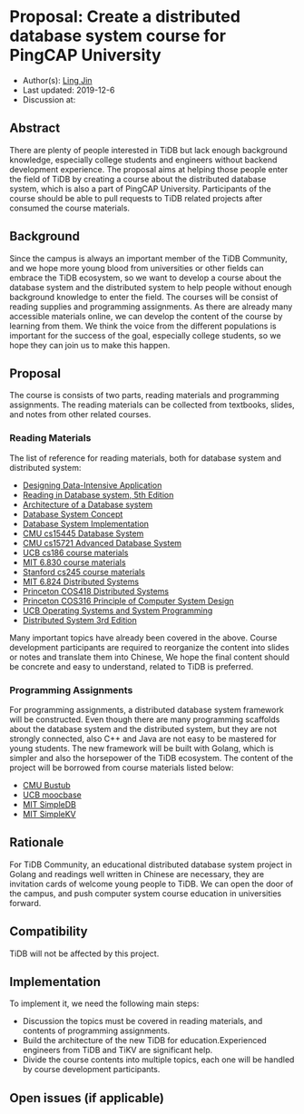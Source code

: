 # Proposal: Create a distributed database system course for PingCAP University

- Author(s): [Ling Jin](https://github.com/JinLingChristoher)
- Last updated: 2019-12-6
- Discussion at:

## Abstract

There are plenty of people interested in TiDB but lack enough background knowledge, especially college students and engineers without backend development experience. The proposal aims at helping those people enter the field of TiDB by creating a course about the distributed database system, which is also a part of PingCAP University. Participants of the course should be able to pull requests to TiDB related projects after consumed the course materials.

## Background

Since the campus is always an important member of the TiDB Community, and we hope more young blood from universities or other fields can embrace the TiDB ecosystem, so we want to develop a course about the database system and the distributed system to help people without enough background knowledge to enter the field. The courses will be consist of reading supplies and programming assignments. As there are already many accessible materials online, we can develop the content of the course by learning from them. We think the voice from the different populations is important for the success of the goal, especially college students, so we hope they can join us to make this happen.

## Proposal

The course is consists of two parts, reading materials and programming assignments. The reading materials can be collected from textbooks, slides, and notes from other related courses.

### Reading Materials

The list of reference for reading materials, both for database system and distributed system:

- [Designing Data-Intensive Application](https://dataintensive.net/)
- [Reading in Database system, 5th Edition](http://www.redbook.io/)
- [Architecture of a Database system](http://db.cs.berkeley.edu/papers/fntdb07-architecture.pdf)
- [Database System Concept](https://www.db-book.com/db6/index.html)
- [Database System Implementation](http://infolab.stanford.edu/~ullman/dbsi.html)
- [CMU cs15445 Database System](https://15445.courses.cs.cmu.edu/fall2019/schedule.html)
- [CMU cs15721 Advanced Database System](https://15721.courses.cs.cmu.edu/spring2019/schedule.html)
- [UCB cs186 course materials](https://cs186berkeley.net/)
- [MIT 6.830 course materials](http://db.csail.mit.edu/6.830/)
- [Stanford cs245 course materials](http://web.stanford.edu/class/cs245/)
- [MIT 6.824 Distributed Systems](https://pdos.csail.mit.edu/6.824/)
- [Princeton COS418 Distributed Systems](https://www.cs.princeton.edu/courses/archive/fall19/cos418/)
- [Princeton COS316 Principle of Computer System Design](https://www.cs.princeton.edu/courses/archive/fall19/cos316/)
- [UCB Operating Systems and System Programming](https://cs162.eecs.berkeley.edu/)
- [Distributed System 3rd Edition](https://www.distributed-systems.net/)

Many important topics have already been covered in the above. Course development participants are required to reorganize the content into slides or notes and translate them into Chinese, We hope the final content should be concrete and easy to understand, related to TiDB is preferred.

### Programming Assignments

For programming assignments, a distributed database system framework will be constructed. Even though there are many programming scaffolds about the database system and the distributed system, but they are not strongly connected, also C++ and Java are not easy to be mastered for young students. The new framework will be built with Golang, which is simpler and also the horsepower of the TiDB ecosystem. The content of the project will be borrowed from course materials listed below:

- [CMU Bustub](https://github.com/cmu-db/bustub)
- [UCB moocbase](https://github.com/berkeley-cs186/fa19-moocbase)
- [MIT SimpleDB](https://github.com/MIT-DB-Class/simple-db-hw)
- [MIT SimpleKV](https://github.com/MIT-DB-Class/simpleKV)

## Rationale

For TiDB Community, an educational distributed database system project in Golang and readings well written in Chinese are necessary, they are invitation cards of welcome young people to TiDB. We can open the door of the campus, and push computer system course education in universities forward.

## Compatibility

TiDB will not be affected by this project.

## Implementation

To implement it, we need the following main steps:

- Discussion the topics must be covered in reading materials, and contents of programming assignments.
- Build the architecture of the new TiDB for education.Experienced engineers from TiDB and TiKV are significant help.
- Divide the course contents into multiple topics, each one will be handled by course development participants.

## Open issues (if applicable)
